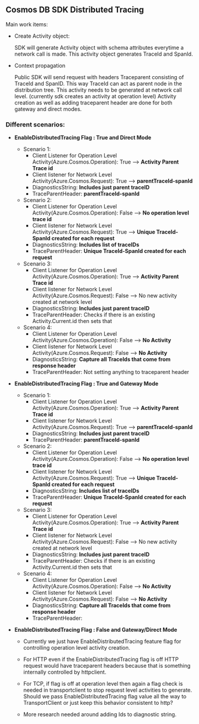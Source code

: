 ## **Cosmos DB SDK Distributed Tracing**
Main work items:


- Create Activity object:

    SDK will generate Activity object with schema attributes everytime a network call is made. This activity object generates TraceId and SpanId.

- Context propagation

    Public SDK will send request with headers Traceparent consisting of TraceId and SpanID. This way TraceId can act as parent node in the distribution tree.
    This activity needs to be generated at network call level. (currently sdk creates an activity at operation level)
    Activity creation as well as adding traceparent header are done for both gateway and direct modes.

### **Different scenarios:**


- **EnableDistributedTracing Flag : True and Direct Mode**
    - Scenario 1:
        - Client Listener for Operation Level Activity(Azure.Cosmos.Operation): True --> **Activity Parent Trace id**
        - Client listener for Network Level Activity(Azure.Cosmos.Request): True --> **parentTraceId-spanId**
        - DiagnosticsString: **Includes just parent traceID**
        - TraceParentHeader: **parentTraceId-spanId**
    - Scenario 2:
        - Client Listener for Operation Level Activity(Azure.Cosmos.Operation): False --> **No operation level trace id**
        - Client listener for Network Level Activity(Azure.Cosmos.Request): True --> **Unique TraceId-SpanId created for each request**
        - DiagnosticsString: **Includes list of traceIDs**
        - TraceParentHeader: **Unique TraceId-SpanId created for each request**
    - Scenario 3:
        - Client Listener for Operation Level Activity(Azure.Cosmos.Operation): True --> **Activity Parent Trace id**
        - Client listener for Network Level Activity(Azure.Cosmos.Request): False --> No new activity created at network level
        - DiagnosticsString: **Includes just parent traceID**
        - TraceParentHeader: Checks if there is an existing Activity.Current.id then sets that
    - Scenario 4:
        - Client Listener for Operation Level Activity(Azure.Cosmos.Operation): False --> **No Activity**
        - Client listener for Network Level Activity(Azure.Cosmos.Request): False --> **No Activity**
        - DiagnosticsString: **Capture all TraceIds that come from response header**
        - TraceParentHeader: Not setting anything to traceparent header

- **EnableDistributedTracing Flag : True and Gateway Mode**
    - Scenario 1:
        - Client Listener for Operation Level Activity(Azure.Cosmos.Operation): True --> **Activity Parent Trace id**
        - Client listener for Network Level Activity(Azure.Cosmos.Request): True --> **parentTraceId-spanId**
        - DiagnosticsString: **Includes just parent traceID**
        - TraceParentHeader: **parentTraceId-spanId**
    - Scenario 2:
        - Client Listener for Operation Level Activity(Azure.Cosmos.Operation): False --> **No operation level trace id**
        - Client listener for Network Level Activity(Azure.Cosmos.Request): True --> **Unique TraceId-SpanId created for each request**
        - DiagnosticsString: **Includes list of traceIDs**
        - TraceParentHeader: **Unique TraceId-SpanId created for each request**
   - Scenario 3:
        - Client Listener for Operation Level Activity(Azure.Cosmos.Operation): True --> **Activity Parent Trace id**
        - Client listener for Network Level Activity(Azure.Cosmos.Request): False --> No new activity created at network level
        - DiagnosticsString: **Includes just parent traceID**
        - TraceParentHeader: Checks if there is an existing Activity.Current.id then sets that
    - Scenario 4:
        - Client Listener for Operation Level Activity(Azure.Cosmos.Operation): False --> **No Activity**
        - Client listener for Network Level Activity(Azure.Cosmos.Request): False --> **No Activity**
        - DiagnosticsString: **Capture all TraceIds that come from response header**
        - TraceParentHeader: 
- **EnableDistributedTracing Flag : False and Gateway/Direct Mode**
    - Currently we just have EnableDistributedTracing feature flag for controlling operation level activity creation.
    - For HTTP even if the EnableDistributedTracing flag is off HTTP request would have traceparent headers because that is something internally controlled by httpclient.
    - For TCP, if flag is off at operation level then again a flag check is needed in transportclient to stop request level activities to generate. Should we pass EnableDistributedTracing flag value all the way to TransportClient or just keep this behavior consistent to http?

    - More research needed around adding Ids to diagnostic string.

